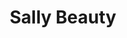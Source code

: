 ---
title: "Sally Beauty"
url: /mcallen/sally-beauty-north-10th-street/
shop: hairdresser supply
---